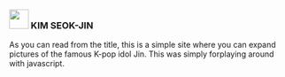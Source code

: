 ### <img src="https://emojipedia-us.s3.amazonaws.com/source/microsoft-teams/337/cat_1f408.png" width="35px" /> KIM SEOK-JIN
As you can read from the title, this is a simple site where you can expand pictures of the famous K-pop idol Jin. This was simply forplaying around with javascript.

